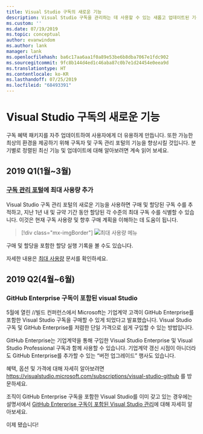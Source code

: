 ```yaml
---
title: Visual Studio 구독의 새로운 기능
description: Visual Studio 구독을 관리하는 데 사용할 수 있는 새롭고 업데이트된 기능에 대해 알아봅니다.
ms.custom: ''
ms.date: 07/19/2019
ms.topic: conceptual
author: evanwindom
ms.author: lank
manager: lank
ms.openlocfilehash: ba6c17aa6aa1f0a89e53be6b8dba7067e1fdc902
ms.sourcegitcommit: 9fc8b144d4ed1c46aba87c0b7e1d24454e0eea9d
ms.translationtype: HT
ms.contentlocale: ko-KR
ms.lasthandoff: 07/25/2019
ms.locfileid: "68493391"
---
```

# <a name="what39s-new-in-visual-studio-subscriptions"></a>Visual Studio 구독의 새로운 기능

구독 혜택 패키지를 자주 업데이트하여 사용자에게 더 유용하게 만듭니다. 또한 가능한 최상의 환경을 제공하기 위해 구독자 및 구독 관리 포털의 기능을 향상시킬 것입니다.  분기별로 정렬된 최신 기능 및 업데이트에 대해 알아보려면 계속 읽어 보세요.

## <a name="2019-q1-january-march"></a>2019 Q1(1월~3월)

### <a name="maximum-usage-added-to-subscriptions-administration-portalhttpsmanagevisualstudiocom"></a>[구독 관리 포털](https://manage.visualstudio.com)에 최대 사용량 추가
Visual Studio 구독 관리 포털의 새로운 기능을 사용하면 구매 및 할당된 구독 수를 추적하고, 지난 1년 내 및 규약 기간 동안 할당된 각 수준의 최대 구독 수를 식별할 수 있습니다. 이것은 현재 구독 사용량 및 향후 구매 계획을 이해하는 데 도움이 됩니다. 

  > [!div class="mx-imgBorder"]
  > ![최대 사용량 메뉴](_img/maximum-usage/maximum-usage-menu.png)

구매 및 할당을 포함한 할당 실행 기록을 볼 수도 있습니다.   

자세한 내용은 [최대 사용량](maximum-usage.md) 문서를 확인하세요. 

## <a name="2019-q2-april-june"></a>2019 Q2(4월~6월)

### <a name="visual-studio-with-github-enterprise-subscriptions"></a>GitHub Enterprise 구독이 포함된 visual Studio
5월에 열린 //빌드 컨퍼런스에서 Microsoft는 기업계약 고객이 GitHub Enterprise를 포함한 Visual Studio 구독을 구매할 수 있게 되었다고 발표했습니다.  Visual Studio 구독 및 GitHub Enterprise를 저렴한 단일 가격으로 쉽게 구입할 수 있는 방법입니다.  

GitHub Enterprise는 기업계약을 통해 구입한 Visual Studio Enterprise 및 Visual Studio Professional 구독과 함께 사용할 수 있습니다. 기업계약 갱신 시점이 아니더라도 GitHub Enterprise를 추가할 수 있는 “버전 업그레이드” 행사도 있습니다.

혜택, 옵션 및 가격에 대해 자세히 알아보려면 https://visualstudio.microsoft.com/subscriptions/visual-studio-github 를 방문하세요. 

조직이 GitHub Enterprise 구독을 포함한 Visual Studio를 이미 갖고 있는 경우에는 설명서에서 [GitHub Enterprise 구독이 포함된 Visual Studio 관리](assign-github.md)에 대해 자세히 알아보세요.  

이제 됐습니다!
